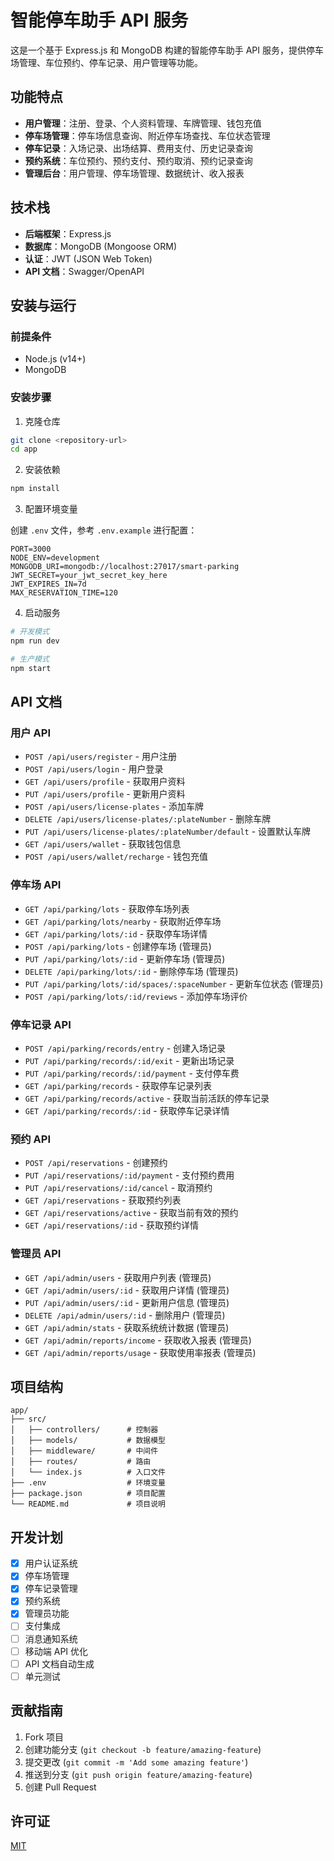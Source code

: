 # 智能停车助手 API 服务

这是一个基于 Express.js 和 MongoDB 构建的智能停车助手 API 服务，提供停车场管理、车位预约、停车记录、用户管理等功能。

## 功能特点

- **用户管理**：注册、登录、个人资料管理、车牌管理、钱包充值
- **停车场管理**：停车场信息查询、附近停车场查找、车位状态管理
- **停车记录**：入场记录、出场结算、费用支付、历史记录查询
- **预约系统**：车位预约、预约支付、预约取消、预约记录查询
- **管理后台**：用户管理、停车场管理、数据统计、收入报表

## 技术栈

- **后端框架**：Express.js
- **数据库**：MongoDB (Mongoose ORM)
- **认证**：JWT (JSON Web Token)
- **API 文档**：Swagger/OpenAPI

## 安装与运行

### 前提条件

- Node.js (v14+)
- MongoDB

### 安装步骤

1. 克隆仓库

```bash
git clone <repository-url>
cd app
```

2. 安装依赖

```bash
npm install
```

3. 配置环境变量

创建 `.env` 文件，参考 `.env.example` 进行配置：

```
PORT=3000
NODE_ENV=development
MONGODB_URI=mongodb://localhost:27017/smart-parking
JWT_SECRET=your_jwt_secret_key_here
JWT_EXPIRES_IN=7d
MAX_RESERVATION_TIME=120
```

4. 启动服务

```bash
# 开发模式
npm run dev

# 生产模式
npm start
```

## API 文档

### 用户 API

- `POST /api/users/register` - 用户注册
- `POST /api/users/login` - 用户登录
- `GET /api/users/profile` - 获取用户资料
- `PUT /api/users/profile` - 更新用户资料
- `POST /api/users/license-plates` - 添加车牌
- `DELETE /api/users/license-plates/:plateNumber` - 删除车牌
- `PUT /api/users/license-plates/:plateNumber/default` - 设置默认车牌
- `GET /api/users/wallet` - 获取钱包信息
- `POST /api/users/wallet/recharge` - 钱包充值

### 停车场 API

- `GET /api/parking/lots` - 获取停车场列表
- `GET /api/parking/lots/nearby` - 获取附近停车场
- `GET /api/parking/lots/:id` - 获取停车场详情
- `POST /api/parking/lots` - 创建停车场 (管理员)
- `PUT /api/parking/lots/:id` - 更新停车场 (管理员)
- `DELETE /api/parking/lots/:id` - 删除停车场 (管理员)
- `PUT /api/parking/lots/:id/spaces/:spaceNumber` - 更新车位状态 (管理员)
- `POST /api/parking/lots/:id/reviews` - 添加停车场评价

### 停车记录 API

- `POST /api/parking/records/entry` - 创建入场记录
- `PUT /api/parking/records/:id/exit` - 更新出场记录
- `PUT /api/parking/records/:id/payment` - 支付停车费
- `GET /api/parking/records` - 获取停车记录列表
- `GET /api/parking/records/active` - 获取当前活跃的停车记录
- `GET /api/parking/records/:id` - 获取停车记录详情

### 预约 API

- `POST /api/reservations` - 创建预约
- `PUT /api/reservations/:id/payment` - 支付预约费用
- `PUT /api/reservations/:id/cancel` - 取消预约
- `GET /api/reservations` - 获取预约列表
- `GET /api/reservations/active` - 获取当前有效的预约
- `GET /api/reservations/:id` - 获取预约详情

### 管理员 API

- `GET /api/admin/users` - 获取用户列表 (管理员)
- `GET /api/admin/users/:id` - 获取用户详情 (管理员)
- `PUT /api/admin/users/:id` - 更新用户信息 (管理员)
- `DELETE /api/admin/users/:id` - 删除用户 (管理员)
- `GET /api/admin/stats` - 获取系统统计数据 (管理员)
- `GET /api/admin/reports/income` - 获取收入报表 (管理员)
- `GET /api/admin/reports/usage` - 获取使用率报表 (管理员)

## 项目结构

```
app/
├── src/
│   ├── controllers/      # 控制器
│   ├── models/           # 数据模型
│   ├── middleware/       # 中间件
│   ├── routes/           # 路由
│   └── index.js          # 入口文件
├── .env                  # 环境变量
├── package.json          # 项目配置
└── README.md             # 项目说明
```

## 开发计划

- [x] 用户认证系统
- [x] 停车场管理
- [x] 停车记录管理
- [x] 预约系统
- [x] 管理员功能
- [ ] 支付集成
- [ ] 消息通知系统
- [ ] 移动端 API 优化
- [ ] API 文档自动生成
- [ ] 单元测试

## 贡献指南

1. Fork 项目
2. 创建功能分支 (`git checkout -b feature/amazing-feature`)
3. 提交更改 (`git commit -m 'Add some amazing feature'`)
4. 推送到分支 (`git push origin feature/amazing-feature`)
5. 创建 Pull Request

## 许可证

[MIT](LICENSE)